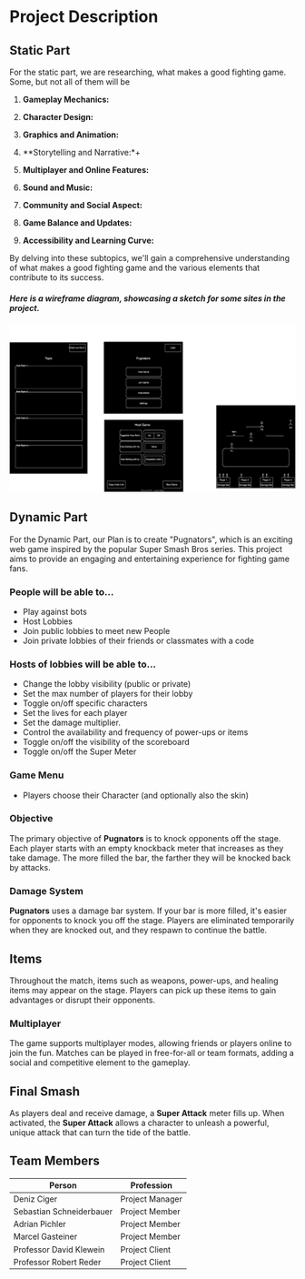 # Project Description

## Static Part

For the static part, we are researching, what makes a good fighting game. Some, but not all of them will be

1. **Gameplay Mechanics:**

2. **Character Design:**

3. **Graphics and Animation:**

4. **Storytelling and Narrative:*+

5. **Multiplayer and Online Features:**

6. **Sound and Music:**

7. **Community and Social Aspect:**

8. **Game Balance and Updates:**

9. **Accessibility and Learning Curve:**

By delving into these subtopics, we'll gain a comprehensive understanding of what makes a good fighting game and the various elements that contribute to its success.

##### Here is a wireframe diagram, showcasing a sketch for some sites in the project.

![](pugnators.svg)
 
## Dynamic Part

For the Dynamic Part, our Plan is to create "Pugnators", which is an exciting web game inspired by the popular Super Smash Bros series. This project aims to provide an engaging and entertaining experience for fighting game fans.

### People will be able to...
- Play against bots
- Host Lobbies
- Join public lobbies to meet new People
- Join private lobbies of their friends or classmates with a code

### Hosts of lobbies will be able to...
- Change the lobby visibility (public or private)
- Set the max number of players for their lobby
- Toggle on/off specific characters
- Set the lives for each player
- Set the damage multiplier.
- Control the availability and frequency of power-ups or items
- Toggle on/off the visibility of the scoreboard
- Toggle on/off the Super Meter

### Game Menu
- Players choose their Character (and optionally also the skin)

### Objective
The primary objective of **Pugnators** is to knock opponents off the stage. Each player starts with an empty knockback meter that increases as they take damage. The more filled the bar, the farther they will be knocked back by attacks.

### Damage System

**Pugnators** uses a damage bar system. If your bar is more filled, it's easier for opponents to knock you off the stage. Players are eliminated temporarily when they are knocked out, and they respawn to continue the battle.

## Items

Throughout the match, items such as weapons, power-ups, and healing items may appear on the stage. Players can pick up these items to gain advantages or disrupt their opponents.

### Multiplayer

The game supports multiplayer modes, allowing friends or players online to join the fun. Matches can be played in free-for-all or team formats, adding a social and competitive element to the gameplay.

## Final Smash

As players deal and receive damage, a **Super Attack** meter fills up. When activated, the **Super Attack** allows a character to unleash a powerful, unique attack that can turn the tide of the battle.


## Team Members
|Person                   | Profession      |
|-------------------------|-----------------|
|Deniz Ciger              | Project Manager |
|Sebastian Schneiderbauer | Project Member  |
|Adrian Pichler           | Project Member  |
|Marcel Gasteiner         | Project Member  |
|Professor David Klewein  | Project Client  |
|Professor Robert Reder   | Project Client  |
